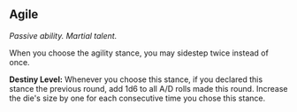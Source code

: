 ## Agile

_Passive ability. Martial talent._

When you choose the agility stance, you may sidestep twice instead of once.

**Destiny Level:**
Whenever you choose this stance, if you declared this stance the previous round, add 1d6 to all A/D rolls made this round. Increase the die's size by one for each consecutive time you chose this stance.
